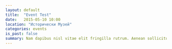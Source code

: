 ```yaml
---
layout: default
title:  "Event Test"
date:   2015-05-10 10:00
location: "Исторически Музей"
categories: events
is_past: false
summary: Nam dapibus nisl vitae elit fringilla rutrum. Aenean sollicitudin, erat a elementum rutrum, neque sem pretium metus, quis mollis nisl nunc et massa. Vestibulum sed metus in lorem tristique vitae erat.
---
```

